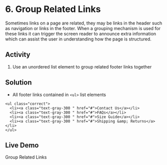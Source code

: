 # 6. Group Related Links
Sometimes links on a page are related, they may be links in the header such as navigation or links in the footer. When a grouping mechanism is used for these links it can trigger the screen reader to announce extra information which can assist the user in understanding how the page is structured.

## Activity
1.	Use an unordered list element to group related footer links together

## Solution
* All footer links contained in `<ul>` list elements
```
<ul class="correct">
  <li><a class="text-gray-300 " href="#">Contact Us</a></li>
  <li><a class="text-gray-300 " href="#">FAQs</a></li>
  <li><a class="text-gray-300 " href="#">Size Guide</a></li>
  <li><a class="text-gray-300 " href="#">Shipping &amp; Returns</a></li>
</ul>
```

## Live Demo
Group Related Links